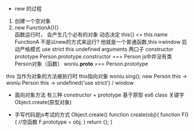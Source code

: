 - new 的过程
1. 创建一个空对象
2. new FunctionA(){}\
函数运行时， 会产生几个必有的对象
动态决定
this{} <= this.name
FunctionA 不是以new的方式来运行?
他就是一个普通函数,this->window
启动严格模式 use strict
this undefined
arguments
两口子  constructor prototype   Person.prototype.constructor === Person
js中并没有类   Person对象（函数）
woniu.__proto__ === Person.prototype

this 当作为对象的方法被执行时 this指向对象
woniu.sing();
new Person this -> woniu 
Person this -> undefined('use strict') / window

- 面向对象方法 有三种
 constructor + prototype 基于原型
 es6 class 关键字
 Object.create(原型对象)

- 手写代码是js考试的方式
Object.create()
function create(obj){
   function F(){ //空函数
      F.prototype = obj;
   }
   return {}; 
}
